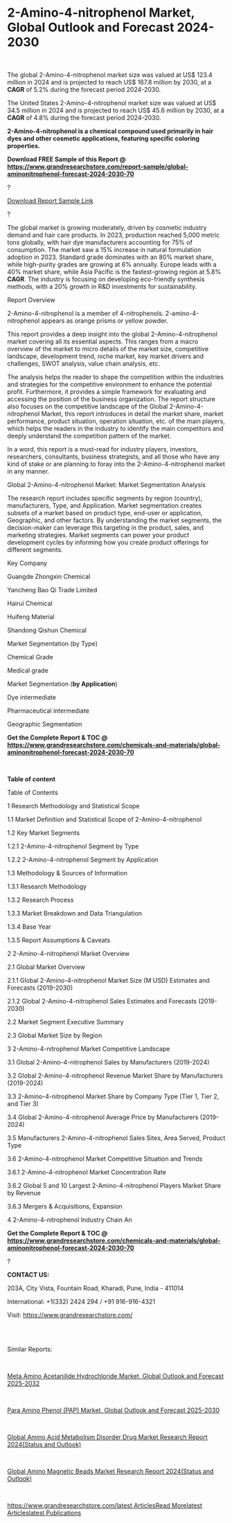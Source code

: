 <h1>2-Amino-4-nitrophenol Market, Global Outlook and Forecast 2024-2030</h1><br/><p>The global 2-Amino-4-nitrophenol market size was valued at US$ 123.4 million in 2024 and is projected to reach US$ 167.8 million by 2030, at a <strong>CAGR</strong> of 5.2% during the forecast period 2024-2030.</p>
 
 
 
 <p>The United States 2-Amino-4-nitrophenol market size was valued at US$ 34.5 million in 2024 and is projected to reach US$ 45.6 million by 2030, at a <strong>CAGR</strong> of 4.8% during the forecast period 2024-2030.</p>
 
 
 
 <p><strong>2-Amino-4-nitrophenol is a chemical compound used primarily in hair dyes and other cosmetic applications, featuring specific coloring properties.</strong></p>
 
 
 
 <div><b>Download FREE Sample of this Report @ <a href="https://www.grandresearchstore.com/report-sample/global-aminonitrophenol-forecast-2024-2030-70">https://www.grandresearchstore.com/report-sample/global-aminonitrophenol-forecast-2024-2030-70</a></b></div>
 
 
 
 <p>? </p>
 
 
 
 <p><a href="https://www.grandresearchstore.com/mr-admin/report-sample/global-aminonitrophenol-forecast-2024-2030-70">Download Report Sample Link</a></p>
 
 
 
 <p>? </p>
 
 
 
 <p>The global market is growing moderately, driven by cosmetic industry demand and hair care products. In 2023, production reached 5,000 metric tons globally, with hair dye manufacturers accounting for 75% of consumption. The market saw a 15% increase in natural formulation adoption in 2023. Standard grade dominates with an 80% market share, while high-purity grades are growing at 6% annually. Europe leads with a 40% market share, while Asia Pacific is the fastest-growing region at 5.8% <strong>CAGR</strong>. The industry is focusing on developing eco-friendly synthesis methods, with a 20% growth in R&D investments for sustainability.</p>
 
 
 
 <p>Report Overview</p>
 
 
 
 <p>2-Amino-4-nitrophenol is a member of 4-nitrophenols. 2-amino-4-nitrophenol appears as orange prisms or yellow powder.</p>
 
 
 
 <p>This report provides a deep insight into the global 2-Amino-4-nitrophenol market covering all its essential aspects. This ranges from a macro overview of the market to micro details of the market size, competitive landscape, development trend, niche market, key market drivers and challenges, SWOT analysis, value chain analysis, etc.</p>
 
 
 
 <p>The analysis helps the reader to shape the competition within the industries and strategies for the competitive environment to enhance the potential profit. Furthermore, it provides a simple framework for evaluating and accessing the position of the business organization. The report structure also focuses on the competitive landscape of the Global 2-Amino-4-nitrophenol Market, this report introduces in detail the market share, market performance, product situation, operation situation, etc. of the main players, which helps the readers in the industry to identify the main competitors and deeply understand the competition pattern of the market.</p>
 
 
 
 <p>In a word, this report is a must-read for industry players, investors, researchers, consultants, business strategists, and all those who have any kind of stake or are planning to foray into the 2-Amino-4-nitrophenol market in any manner.</p>
 
 
 
 <p>Global 2-Amino-4-nitrophenol Market: Market Segmentation Analysis</p>
 
 
 
 <p>The research report includes specific segments by region (country), manufacturers, Type, and Application. Market segmentation creates subsets of a market based on product type, end-user or application, Geographic, and other factors. By understanding the market segments, the decision-maker can leverage this targeting in the product, sales, and marketing strategies. Market segments can power your product development cycles by informing how you create product offerings for different segments.</p>
 
 
 
 <p>Key Company</p>
 
 
 
 <p>Guangde Zhongxin Chemical</p>
 
 
 
 <p>Yancheng Bao Qi Trade Limited</p>
 
 
 
 <p>Hairui Chemical</p>
 
 
 
 <p>Huifeng Material</p>
 
 
 
 <p>Shandong Qishun Chemical</p>
 
 
 
 <p>Market Segmentation (by Type)</p>
 
 
 
 <p>Chemical Grade</p>
 
 
 
 <p>Medical grade</p>
 
 
 
 <p>Market Segmentation (<strong>by Application</strong>)</p>
 
 
 
 <p>Dye intermediate</p>
 
 
 
 <p>Pharmaceutical intermediate</p>
 
 
 
 <p>Geographic Segmentation</p>
 
 
 
 <div><b>Get the Complete Report & TOC @ <a href="https://www.grandresearchstore.com/chemicals-and-materials/global-aminonitrophenol-forecast-2024-2030-70">https://www.grandresearchstore.com/chemicals-and-materials/global-aminonitrophenol-forecast-2024-2030-70</a></b></div>
 
 
 
 <p><br />
 
 <b>Table of content</b></p>
 
 
 
 <p>Table of Contents<br />
 
 1 Research Methodology and Statistical Scope<br />
 
 1.1 Market Definition and Statistical Scope of 2-Amino-4-nitrophenol<br />
 
 1.2 Key Market Segments<br />
 
 1.2.1 2-Amino-4-nitrophenol Segment by Type<br />
 
 1.2.2 2-Amino-4-nitrophenol Segment by Application<br />
 
 1.3 Methodology & Sources of Information<br />
 
 1.3.1 Research Methodology<br />
 
 1.3.2 Research Process<br />
 
 1.3.3 Market Breakdown and Data Triangulation<br />
 
 1.3.4 Base Year<br />
 
 1.3.5 Report Assumptions & Caveats<br />
 
 2 2-Amino-4-nitrophenol Market Overview<br />
 
 2.1 Global Market Overview<br />
 
 2.1.1 Global 2-Amino-4-nitrophenol Market Size (M USD) Estimates and Forecasts (2019-2030)<br />
 
 2.1.2 Global 2-Amino-4-nitrophenol Sales Estimates and Forecasts (2019-2030)<br />
 
 2.2 Market Segment Executive Summary<br />
 
 2.3 Global Market Size by Region<br />
 
 3 2-Amino-4-nitrophenol Market Competitive Landscape<br />
 
 3.1 Global 2-Amino-4-nitrophenol Sales by Manufacturers (2019-2024)<br />
 
 3.2 Global 2-Amino-4-nitrophenol Revenue Market Share by Manufacturers (2019-2024)<br />
 
 3.3 2-Amino-4-nitrophenol Market Share by Company Type (Tier 1, Tier 2, and Tier 3)<br />
 
 3.4 Global 2-Amino-4-nitrophenol Average Price by Manufacturers (2019-2024)<br />
 
 3.5 Manufacturers 2-Amino-4-nitrophenol Sales Sites, Area Served, Product Type<br />
 
 3.6 2-Amino-4-nitrophenol Market Competitive Situation and Trends<br />
 
 3.6.1 2-Amino-4-nitrophenol Market Concentration Rate<br />
 
 3.6.2 Global 5 and 10 Largest 2-Amino-4-nitrophenol Players Market Share by Revenue<br />
 
 3.6.3 Mergers & Acquisitions, Expansion<br />
 
 4 2-Amino-4-nitrophenol Industry Chain An</p>
 
 
 
 <div><b>Get the Complete Report & TOC @ <a href="https://www.grandresearchstore.com/chemicals-and-materials/global-aminonitrophenol-forecast-2024-2030-70">https://www.grandresearchstore.com/chemicals-and-materials/global-aminonitrophenol-forecast-2024-2030-70</a></b></div>
 
 
 
 <p>? </p>
 
 
 
 <p><b>CONTACT US:</b><br />
 
 203A, City Vista, Fountain Road, Kharadi, Pune, India - 411014<br />
 
 International: +1(332) 2424 294 / +91 916-916-4321<br />
 
 Visit: <a href="https://www.grandresearchstore.com/">https://www.grandresearchstore.com/</a><br />
 
 <br />
 
 <br />
 
 Similar Reports:<br />
 
 <br />
 
 <a href="https://www.grandresearchstore.com/chemicals-and-materials/global-meta-amino-acetanilide-hydrochloride-forecast-2025-2032-548">Meta Amino Acetanilide Hydrochloride Market, Global Outlook and Forecast 2025-2032 </a><br />
 
 <br />
 
 <a href="https://www.grandresearchstore.com/chemicals-and-materials/global-para-amino-phenol-forecast-2025-2030-31">Para Amino Phenol (PAP) Market, Global Outlook and Forecast 2025-2030</a><br />
 
 <br />
 
 <a href="https://www.grandresearchstore.com/life-sciences/global-amino-acid-metabolism-disorder-drug-2024-327">Global Amino Acid Metabolism Disorder Drug Market Research Report 2024(Status and Outlook)</a><br />
 
 <br />
 
 <a href="https://www.grandresearchstore.com/chemicals-and-materials/global-amino-magnetic-beads-2024-524">Global Amino Magnetic Beads Market Research Report 2024(Status and Outlook)</a><br />
 
 <br />
 
 <a href="https://gyeongbokgung.com">https://www.grandresearchstore.com/</a><a href="https://hallyeomaritime.com">latest Articles</a><a href="https://jingwansa.com">Read More</a><a href="https://nguoiviet.jp/">latest Articles</a><a href="https://www.intelmarketresearch.com/">latest Publications</a></p>